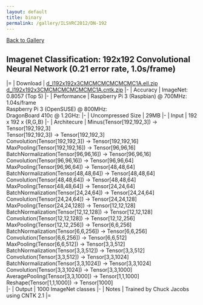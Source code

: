 ```yaml
---
layout: default
title: binary
permalink: /gallery/ILSVRC2012/DN-192
---
```


[Back to Gallery](/ELL/gallery)

## Imagenet Classification: 192x192 Convolutional Neural Network (0.21 error rate, 1.0s/frame)

|=
| Download | [d_I192x192x3CMCMCMCMCMCMC1A.ell.zip](https://github.com/Microsoft/ELL-models/raw/master/models/ILSVRC2012/d_I192x192x3CMCMCMCMCMCMC1A/d_I192x192x3CMCMCMCMCMCMC1A.ell.zip) [d_I192x192x3CMCMCMCMCMCMC1A.cntk.zip](https://github.com/Microsoft/ELL-models/raw/master/models/ILSVRC2012/d_I192x192x3CMCMCMCMCMCMC1A/d_I192x192x3CMCMCMCMCMCMC1A.cntk.zip)
|-
| Accuracy | ImageNet: 0.8057 (Top 5)
|-
| Performance | Raspberry Pi 3 (Raspbian) @ 700MHz: 1.04s/frame<br>Raspberry Pi 3 (OpenSUSE) @ 800MHz: <br>DragonBoard 410c @ 1.2GHz:
|-
| Uncompressed Size | 29MB
|-
| Input | 192 x 192 x {R,G,B}
|-
| Architecure | Minus(Tensor[192,192,3]) -> Tensor[192,192,3]<br>Tensor[192,192,3]) -> Tensor[192,192,3]<br>Convolution(Tensor[192,192,3]) -> Tensor[192,192,16]<br>MaxPooling(Tensor[192,192,16]) -> Tensor[96,96,16]<br>BatchNormalization(Tensor[96,96,16]) -> Tensor[96,96,16]<br>Convolution(Tensor[96,96,16]) -> Tensor[96,96,64]<br>MaxPooling(Tensor[96,96,64]) -> Tensor[48,48,64]<br>BatchNormalization(Tensor[48,48,64]) -> Tensor[48,48,64]<br>Convolution(Tensor[48,48,64]) -> Tensor[48,48,64]<br>MaxPooling(Tensor[48,48,64]) -> Tensor[24,24,64]<br>BatchNormalization(Tensor[24,24,64]) -> Tensor[24,24,64]<br>Convolution(Tensor[24,24,64]) -> Tensor[24,24,128]<br>MaxPooling(Tensor[24,24,128]) -> Tensor[12,12,128]<br>BatchNormalization(Tensor[12,12,128]) -> Tensor[12,12,128]<br>Convolution(Tensor[12,12,128]) -> Tensor[12,12,256]<br>MaxPooling(Tensor[12,12,256]) -> Tensor[6,6,256]<br>BatchNormalization(Tensor[6,6,256]) -> Tensor[6,6,256]<br>Convolution(Tensor[6,6,256]) -> Tensor[6,6,512]<br>MaxPooling(Tensor[6,6,512]) -> Tensor[3,3,512]<br>BatchNormalization(Tensor[3,3,512]) -> Tensor[3,3,512]<br>Convolution(Tensor[3,3,512]) -> Tensor[3,3,1024]<br>BatchNormalization(Tensor[3,3,1024]) -> Tensor[3,3,1024]<br>Convolution(Tensor[3,3,1024]) -> Tensor[3,3,1000]<br>AveragePooling(Tensor[3,3,1000]) -> Tensor[1,1,1000]<br>Reshape(Tensor[1,1,1000]) -> Tensor[1000]<br>
|-
| Output | 1000 ImageNet classes
|-
| Notes | Trained by Chuck Jacobs using CNTK 2.1
|=

